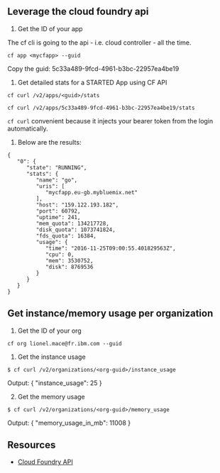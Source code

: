 ## Leverage the cloud foundry api

1. Get the ID of your app

  The cf cli is going to the api - i.e. cloud controller - all the time.

  ```
  cf app <mycfapp> --guid
  ```
  
  Copy the guid: 5c33a489-9fcd-4961-b3bc-22957ea4be19
  
1. Get detailed stats for a STARTED App using CF API

  ```
  cf curl /v2/apps/<guid>/stats
  
  cf curl /v2/apps/5c33a489-9fcd-4961-b3bc-22957ea4be19/stats
  ```
  
  `cf curl` convenient because it injects your bearer token from the login automatically.

1. Below are the results:

  ```
  {
     "0": {
        "state": "RUNNING",
        "stats": {
           "name": "go",
           "uris": [
              "mycfapp.eu-gb.mybluemix.net"
           ],
           "host": "159.122.193.182",
           "port": 60792,
           "uptime": 241,
           "mem_quota": 134217728,
           "disk_quota": 1073741824,
           "fds_quota": 16384,
           "usage": {
              "time": "2016-11-25T09:00:55.401829563Z",
              "cpu": 0,
              "mem": 3530752,
              "disk": 8769536
           }
        }
     }
  }
  ```

## Get instance/memory usage per organization

1. Get the ID of your org

  ```
  cf org lionel.mace@fr.ibm.com --guid
  ```

1. Get the instance usage

  ```
  $ cf curl /v2/organizations/<org-guid>/instance_usage
  ```

  Output:
  {
     "instance_usage": 25
  }

2. Get the memory usage

  ```
  $ cf curl /v2/organizations/<org-guid>/memory_usage
  ```

  Output:
  {
     "memory_usage_in_mb": 11008
  }


## Resources

- [Cloud Foundry API](https://apidocs.cloudfoundry.org/235/#)